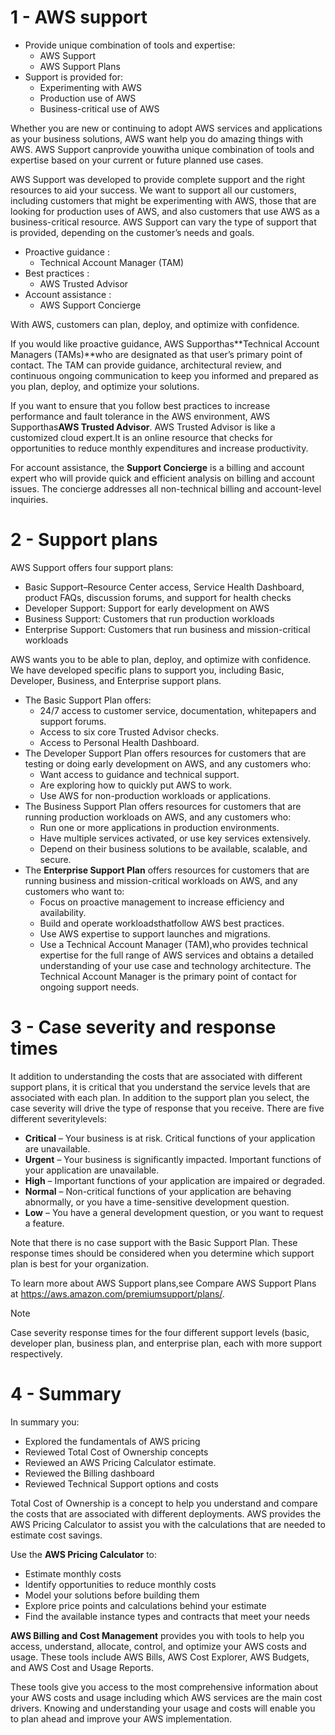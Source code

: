 # 1 - AWS support

- Provide unique combination of tools and expertise:
    - AWS Support 
    - AWS Support Plans
- Support is provided for:
    - Experimenting with AWS
    - Production use of AWS
    - Business-critical use of AWS

Whether you are new or continuing to adopt AWS services and applications as your business solutions, AWS want help you do amazing things with AWS. AWS Support canprovide youwitha unique combination of tools and expertise based on your current or future planned use cases. 

AWS Support was developed to provide complete support and the right resources to aid your success. We want to support all our customers, including customers that might be experimenting with AWS, those that are looking for production uses of AWS, and also customers that use AWS as a business-critical resource. AWS Support can vary the type of support that is provided, depending on the customer’s needs and goals.

- Proactive guidance :
    - Technical Account Manager (TAM)
- Best practices :
    - AWS Trusted Advisor
- Account assistance : 
    - AWS Support Concierge

With AWS, customers can plan, deploy, and optimize with confidence.

If you would like proactive guidance, AWS Supporthas**Technical Account Managers (TAMs)**who are designated as that user’s primary point of contact. The TAM can provide guidance, architectural review, and continuous ongoing communication to keep you informed and prepared as you plan, deploy, and optimize your solutions.

If you want to ensure that you follow best practices to increase performance and fault tolerance in the AWS environment, AWS Supporthas**AWS Trusted Advisor**. AWS Trusted Advisor is like a customized cloud expert.It is an online resource that checks for opportunities to reduce monthly expenditures and increase productivity. 

For account assistance, the **Support Concierge** is a billing and account expert who will provide quick and efficient analysis on billing and account issues. The concierge addresses all non-technical billing and account-level inquiries.

# 2 - Support plans

AWS Support offers four support plans:
- Basic Support–Resource Center access, Service Health Dashboard, product FAQs, discussion forums, and support for health checks
- Developer Support: Support for early development on AWS
- Business Support: Customers that run production workloads
- Enterprise Support: Customers that run business and mission-critical workloads

AWS wants you to be able to plan, deploy, and optimize with confidence. We have developed specific plans to support you, including Basic, Developer, Business, and Enterprise support plans.

- The Basic Support Plan offers:
    - 24/7 access to customer service, documentation, whitepapers and support forums.
    - Access to six core Trusted Advisor checks.
    - Access to Personal Health Dashboard.
- The Developer Support Plan offers resources for customers that are testing or doing early development on AWS, and any customers who:
    - Want access to guidance and technical support.
    - Are exploring how to quickly put AWS to work.
    - Use AWS for non-production workloads or applications.
- The Business Support Plan offers resources for customers that are running production workloads on AWS, and any customers who:
    - Run one or more applications in production environments.
    - Have multiple services activated, or use key services extensively.
    - Depend on their business solutions to be available, scalable, and secure.
- The **Enterprise Support Plan** offers resources for customers that are running business and mission-critical workloads on AWS, and any customers who want to:
    - Focus on proactive management to increase efficiency and availability.
    - Build and operate workloadsthatfollow AWS best practices.
    - Use AWS expertise to support launches and migrations.
    - Use a Technical Account Manager (TAM),who provides technical expertise for the full range of AWS services and obtains a detailed understanding of your use case and technology architecture. The Technical Account Manager is the primary point of contact for ongoing support needs.

# 3 - Case severity and response times

It addition to understanding the costs that are associated with different support plans, it is critical that you understand the service levels that are associated with each plan. In addition to the support plan you select, the case severity will drive the type of response that you receive. There are five different severitylevels:
- **Critical** – Your business is at risk. Critical functions of your application are unavailable.
- **Urgent** – Your business is significantly impacted. Important functions of your application are unavailable.
- **High** – Important functions of your application are impaired or degraded.
- **Normal** – Non-critical functions of your application are behaving abnormally, or you have a time-sensitive development question.
- **Low** – You have a general development question, or you want to request a feature.

Note that there is no case support with the Basic Support Plan. These response times should be considered when you determine which support plan is best for your organization.

To learn more about AWS Support plans,see Compare AWS Support Plans at https://aws.amazon.com/premiumsupport/plans/.

> [!NOTE]
> Case severity response times for the four different support levels (basic, developer plan, business plan, and enterprise plan, each with more support respectively. 

# 4 - Summary

In summary you:
- Explored the fundamentals of AWS pricing
- Reviewed Total Cost of Ownership concepts
- Reviewed an AWS Pricing Calculator estimate.
- Reviewed the Billing dashboard
- Reviewed Technical Support options and costs

Total Cost of Ownership is a concept to help you understand and compare the costs that are associated with different deployments. AWS provides the AWS Pricing Calculator to assist you with the calculations that are needed to estimate cost savings.

Use the **AWS Pricing Calculator** to:
- Estimate monthly costs
- Identify opportunities to reduce monthly costs
- Model your solutions before building them
- Explore price points and calculations behind your estimate
- Find the available instance types and contracts that meet your needs

**AWS Billing and Cost Management** provides you with tools to help you access, understand, allocate, control, and optimize your AWS costs and usage. These tools include AWS Bills, AWS Cost Explorer, AWS Budgets, and AWS Cost and Usage Reports.

These tools give you access to the most comprehensive information about your AWS costs and usage including which AWS services are the main cost drivers. Knowing and understanding your usage and costs will enable you to plan ahead and improve your AWS implementation.

